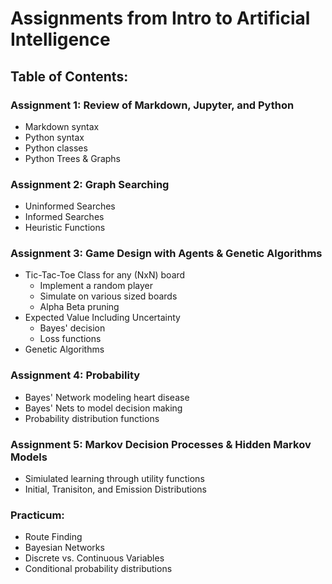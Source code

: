 # Assignments from Intro to Artificial Intelligence

## Table of Contents:

### Assignment 1: Review of Markdown, Jupyter, and Python
* Markdown syntax
* Python syntax
* Python classes
* Python Trees & Graphs

### Assignment 2: Graph Searching
- Uninformed Searches
- Informed Searches
- Heuristic Functions

### Assignment 3: Game Design with Agents & Genetic Algorithms
- Tic-Tac-Toe Class for any (NxN) board
  - Implement a random player
  - Simulate on various sized boards
  - Alpha Beta pruning
- Expected Value Including Uncertainty
  - Bayes' decision
  - Loss functions
- Genetic Algorithms

### Assignment 4: Probability
- Bayes' Network modeling heart disease
- Bayes' Nets to model decision making
- Probability distribution functions

### Assignment 5: Markov Decision Processes & Hidden Markov Models
- Simiulated learning through utility functions
- Initial, Tranisiton, and Emission Distributions

### Practicum:
- Route Finding
- Bayesian Networks
- Discrete vs. Continuous Variables
- Conditional probability distributions

